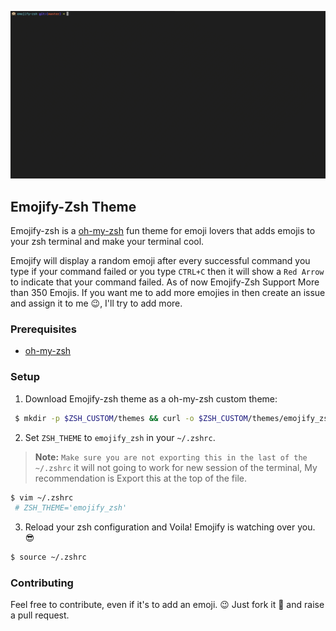 
![image](images/demo/emojify_zsh.gif)

## Emojify-Zsh Theme

Emojify-zsh is a [oh-my-zsh](https://github.com/robbyrussell/oh-my-zsh) fun theme for emoji lovers that adds emojis to your zsh terminal and make your terminal cool.

Emojify will display a random emoji after every successful command you type if your command failed or you type `CTRL+C` then it will show a `Red Arrow` to indicate that your command failed. As of now Emojify-Zsh Support More than 350 Emojis. If you want me to add more emojies in then create an issue and assign it to me :wink:, I'll try to add more.


### Prerequisites

* [oh-my-zsh](https://github.com/robbyrussell/oh-my-zsh)

### Setup

1. Download Emojify-zsh theme as a oh-my-zsh custom theme:

```bash
 $ mkdir -p $ZSH_CUSTOM/themes && curl -o $ZSH_CUSTOM/themes/emojify_zsh.zsh-theme https://raw.githubusercontent.com/akabiru/Emojify-zsh/develop/emojify_zsh.zsh-theme
```

2. Set `ZSH_THEME` to `emojify_zsh` in your `~/.zshrc`.

  > **Note:** `Make sure you are not exporting this in the last of the ~/.zshrc` it will not going to work for new session of the terminal, My recommendation is Export this at the top of the file.

```bash
$ vim ~/.zshrc
 # ZSH_THEME='emojify_zsh'
```

3. Reload your zsh configuration and Voila! Emojify is watching over you. :sunglasses:

```bash
$ source ~/.zshrc
```

### Contributing

Feel free to contribute, even if it's to add an emoji. :wink: Just fork it :fork_and_knife: and raise a pull request.